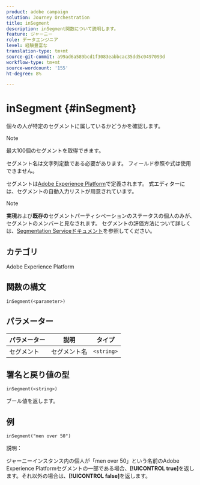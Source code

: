 ```yaml
---
product: adobe campaign
solution: Journey Orchestration
title: inSegment
description: inSegment関数について説明します。
feature: ジャーニー
role: データエンジニア
level: 経験豊富な
translation-type: tm+mt
source-git-commit: a99ad6a589bcd1f3083eabbcac35dd5c0497093d
workflow-type: tm+mt
source-wordcount: '155'
ht-degree: 8%

---
```



# inSegment {#inSegment}

個々の人が特定のセグメントに属しているかどうかを確認します。

>[!NOTE]
>
>最大100個のセグメントを取得できます。

セグメント名は文字列定数である必要があります。 フィールド参照や式は使用できません。

セグメントは[Adobe Experience Platform](https://platform.adobe.com/segment/overview)で定義されます。 式エディターには、セグメントの自動入力リストが用意されています。

>[!NOTE]
>
>**実現**&#x200B;および&#x200B;**既存の**&#x200B;セグメントパーティシペーションのステータスの個人のみが、セグメントのメンバーと見なされます。 セグメントの評価方法について詳しくは、[Segmentation Serviceドキュメント](https://experienceleague.adobe.com/docs/experience-platform/segmentation/tutorials/evaluate-a-segment.html?lang=en#interpret-segment-results)を参照してください。

## カテゴリ

Adobe Experience Platform

## 関数の構文

`inSegment(<parameter>)`

## パラメーター

| パラメーター | 説明 | タイプ |
|--- |--- |--- |
| セグメント | セグメント名 | `<string>` |

## 署名と戻り値の型

`inSegment(<string>)`

ブール値を返します。

## 例

`inSegment("men over 50")`

説明：

ジャーニーインスタンス内の個人が「men over 50」という名前のAdobe Experience Platformセグメントの一部である場合、**[!UICONTROL true]**&#x200B;を返します。それ以外の場合は、**[!UICONTROL false]**&#x200B;を返します。
